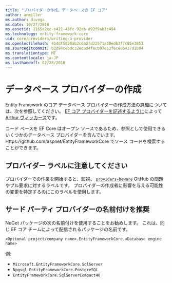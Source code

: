 ```yaml
---
title: "プロバイダーの作成、データベースの EF コア"
author: anmiller
ms.author: divega
ms.date: 10/27/2016
ms.assetid: 1165e2ec-e421-43fc-92ab-d92f9ab3c494
ms.technology: entity-framework-core
uid: core/providers/writing-a-provider
ms.openlocfilehash: 4bddf5858ab2c6b2fd22571a20edb3f7c85e2853
ms.sourcegitcommit: b2d94cebdc32edad4fecb07e53fece66437d1b04
ms.translationtype: MT
ms.contentlocale: ja-JP
ms.lasthandoff: 02/28/2018
---
```

# <a name="writing-a-database-provider"></a>データベース プロバイダーの作成

Entity Framework のコア データベース プロバイダーの作成方法の詳細については、次を参照してください。 [EF コア プロバイダーを記述するように](https://blog.oneunicorn.com/2016/11/11/so-you-want-to-write-an-ef-core-provider/)によって[Arthur ヴィッカース](https://github.com/ajcvickers)です。

コード ベースを EF Core はオープン ソースであるため、参照として使用できるいくつかのデータベース プロバイダーを含んでいます。 Https://github.com/aspnet/EntityFrameworkCore でソース コードを検索することができます。

## <a name="the-providers-beware-label"></a>プロバイダー ラベルに注意してください

プロバイダーでの作業を開始すると、監視、 [ `providers-beware` ](https://github.com/aspnet/EntityFrameworkCore/labels/providers-beware) GitHub の問題やプル要求に対するラベルです。 プロバイダーの作成者に影響を与える可能性の変更を特定するのにこのラベルを使用します。

## <a name="suggested-naming-of-third-party-providers"></a>サード パーティ プロバイダーの名前付けを推奨

NuGet パッケージの次の名前付けを使用することをお勧めします。 これは、同じ EF コア チームによって配信されるパッケージの名前です。

`<Optional project/company name>.EntityFrameworkCore.<Database engine name>`

例:
* `Microsoft.EntityFrameworkCore.SqlServer`
* `Npgsql.EntityFrameworkCore.PostgreSQL`
* `EntityFrameworkCore.SqlServerCompact40`
